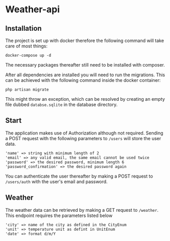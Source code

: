 # Weather-api

## Installation
The project is set up with docker therefore the following command will take care of most things:
```shell
docker-compose up -d
```
The necessary packages thereafter still need to be installed with composer.

After all dependencies are installed you will need to run the migrations. This can be achieved with the following 
command inside the docker container:
```shell
php artisan migrate
```
This might throw an exception, which can be resolved by creating an empty file dubbed `databse.sqlite` in the 
database directory.

## Start
The application makes use of Authorization although not required. Sending a POST request with the following parameters 
to `/users` will store the user data.
```
'name' => string with minimum length of 2
'email' => any valid email, the same email cannot be used twice
'password' => the desired password, minimum length 6
'password_confirmation' => the desired password again
```

You can authenticate the user thereafter by making a POST request to `/users/auth` with the user's email and 
password.

## Weather
The weather data can be retrieved by making a GET request to `/weather`. This endpoint requires the parameters listed 
below
```
'city' => name of the city as defined in the CityEnum
'unit' => temperature unit as defint in UnitEnum
'date' => format d/m/Y
```
